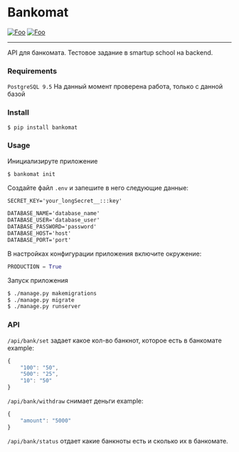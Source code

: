 # Bankomat

[![Foo](https://img.shields.io/pypi/pyversions/Bankomat.svg)](https://pypi.python.org/pypi/Bankomat/)
[![Foo](https://travis-ci.org/volitilov/Bancomat_api.svg?branch=master)](https://travis-ci.org/volitilov/Bancomat_api)

----------------


API для банкомата. Тестовое задание в smartup school на backend.


### Requirements

`PostgreSQL 9.5`
На данный момент проверена работа, только с данной базой


### Install

```bash
$ pip install bankomat
```


### Usage

Инициализируте приложение
```bash
$ bankomat init
```

Создайте файл `.env` и запешите в него следующие данные:

```txt
SECRET_KEY='your_longSecret__:::key'

DATABASE_NAME='database_name'
DATABASE_USER='database_user'
DATABASE_PASSWORD='password'
DATABASE_HOST='host'
DATABASE_PORT='port'
```

В настройках конфигурации приложения включите окружение:

```python
PRODUCTION = True
```

Запуск приложения
```bash
$ ./manage.py makemigrations
$ ./manage.py migrate
$ ./manage.py runserver
```


### API

`/api/bank/set`
задает какое кол-во банкнот, которое есть в банкомате example:

```javascript
{
    "100": "50",
    "500": "25",
    "10": "50"
}
```

`/api/bank/withdraw`
снимает деньги example:

```javascript
{
    "amount": "5000"
}
```

`/api/bank/status`
отдает какие банкноты есть и сколько их в банкомате.
